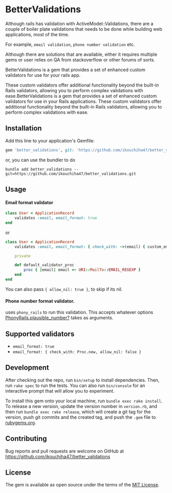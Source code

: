 # BetterValidations

Although rails has validation with ActiveModel::Validations, there are a couple of boiler plate validations that
needs to be done while building web applications, most of the time.

For example, `email validation`, `phone number validation` etc.

Although there are solutions that are available, either it requires multiple gems or 
user relies on QA from stackoverflow or other forums of sorts.

BetterValidations is a gem that provides a set of enhanced custom validators for use for your rails app.

These custom validators offer additional functionality beyond the built-in Rails validators, allowing you to perform complex validations with ease.BetterValidations is a gem that provides a set of enhanced custom validators for use in your Rails applications. These custom validators offer additional functionality beyond the built-in Rails validators, allowing you to perform complex validations with ease.

## Installation

Add this line to your application's Gemfile:
```ruby
gem 'better_validations', git: 'https://github.com/ikouchiha47/better_validations.git'
```

or, you can use the bundler to do
```
bundle add better_validations --git=https://github.com/ikouchiha47/better_validations.git

```  

## Usage

#### Email format validator

```ruby
class User < ApplicationRecord
    validates :email, email_format: true
end
```

or

```ruby
class User < ApplicationRecord
    validates :email, email_format: { check_with: ->(email) { custom_email_validator(email) } }

    private

    def default_validator_proc
        proc { |email| email =~ URI::MailTo::EMAIL_REGEXP }
    end
end
```

You can also pass `{ allow_nil: true }`, to skip if its nil. 


#### Phone number format validator.

uses `phony_rails` to run this validation. This accepts whatever options [PhonyRails.plausible_number?](https://github.com/joost/phony_rails/blob/v0.15.0/lib/phony_rails.rb#L117) takes as arguments.



## Supported validators

- `email_format: true`
- `email_format: { check_with: Proc.new, allow_nil: false }`

## Development

After checking out the repo, run `bin/setup` to install dependencies. Then, run `rake spec` to run the tests. You can also run `bin/console` for an interactive prompt that will allow you to experiment.

To install this gem onto your local machine, run `bundle exec rake install`. To release a new version, update the version number in `version.rb`, and then run `bundle exec rake release`, which will create a git tag for the version, push git commits and the created tag, and push the `.gem` file to [rubygems.org](https://rubygems.org).

## Contributing

Bug reports and pull requests are welcome on GitHub at https://github.com/ikouchiha47/better_validations 

## License

The gem is available as open source under the terms of the [MIT License](https://opensource.org/licenses/MIT).
